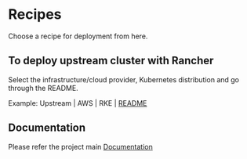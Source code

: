 
# Recipes

Choose a recipe for deployment from here.

## To deploy upstream cluster with Rancher

Select the infrastructure/cloud provider, Kubernetes distribution and go through the README.

   Example: Upstream | AWS | RKE | [README](./upstream/aws/rke/README.md)



## Documentation

Please refer the project main [Documentation](./../README.md)


